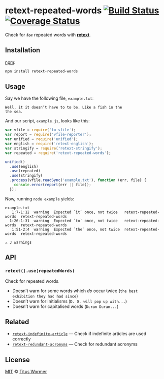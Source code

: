 # retext-repeated-words [![Build Status][travis-badge]][travis] [![Coverage Status][codecov-badge]][codecov]

Check for ~~`for`~~ repeated words with [**retext**][retext].

## Installation

[npm][npm-install]:

```bash
npm install retext-repeated-words
```

## Usage

Say we have the following file, `example.txt`:

```text
Well, it it doesn’t have to to be. Like a fish in the
the sea.
```

And our script, `example.js`, looks like this:

```javascript
var vfile = require('to-vfile');
var report = require('vfile-reporter');
var unified = require('unified');
var english = require('retext-english');
var stringify = require('retext-stringify');
var repeated = require('retext-repeated-words');

unified()
  .use(english)
  .use(repeated)
  .use(stringify)
  .process(vfile.readSync('example.txt'), function (err, file) {
    console.error(report(err || file));
  });
```

Now, running `node example` yields:

```text
example.txt
   1:7-1:12  warning  Expected `it` once, not twice   retext-repeated-words  retext-repeated-words
  1:26-1:31  warning  Expected `to` once, not twice   retext-repeated-words  retext-repeated-words
   1:51-2:4  warning  Expected `the` once, not twice  retext-repeated-words  retext-repeated-words

⚠ 3 warnings
```

## API

### `retext().use(repeatedWords)`

Check for repeated words.

*   Doesn’t warn for some words which _do_ occur twice (`the best
    exhibition they had had since`)
*   Doesn’t warn for initialisms (`D. D. will pop up with...`)
*   Doesn’t warn for capitalised words (`Duran Duran...`)

## Related

*   [`retext-indefinite-article`](https://github.com/wooorm/retext-indefinite-article)
    — Check if indefinite articles are used correctly
*   [`retext-redundant-acronyms`](https://github.com/wooorm/retext-redundant-acronyms)
    — Check for redundant acronyms

## License

[MIT][license] © [Titus Wormer][author]

<!-- Definitions -->

[travis-badge]: https://img.shields.io/travis/wooorm/retext-repeated-words.svg

[travis]: https://travis-ci.org/wooorm/retext-repeated-words

[codecov-badge]: https://img.shields.io/codecov/c/github/wooorm/retext-repeated-words.svg

[codecov]: https://codecov.io/github/wooorm/retext-repeated-words

[npm-install]: https://docs.npmjs.com/cli/install

[license]: LICENSE

[author]: http://wooorm.com

[retext]: https://github.com/wooorm/retext
